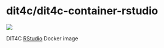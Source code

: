 # dit4c/dit4c-container-rstudio

[![](https://images.microbadger.com/badges/image/dit4c/dit4c-container-rstudio.svg)](https://microbadger.com/images/dit4c/dit4c-container-rstudio)

DIT4C [RStudio](https://www.rstudio.com/) Docker image
